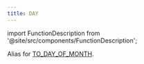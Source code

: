 ```yaml
---
title: DAY
---
```

import FunctionDescription from '@site/src/components/FunctionDescription';

<FunctionDescription description="Introduced or updated: v1.2.375"/>

Alias for [TO_DAY_OF_MONTH](to-day-of-month).